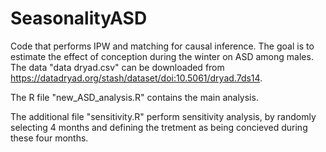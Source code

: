 # SeasonalityASD
Code that performs IPW and matching for causal inference. The goal is to estimate the effect of conception during the winter on ASD among males. The data "data dryad.csv" can be downloaded from https://datadryad.org/stash/dataset/doi:10.5061/dryad.7ds14.

The R file "new_ASD_analysis.R" contains the main analysis.

The additional file "sensitivity.R" perform sensitivity analysis, by randomly selecting 4 months and defining the tretment as being concieved during these four months.
